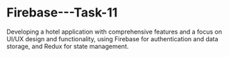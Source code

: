 
<h1> Firebase---Task-11 </h1>
<p>Developing a hotel application with comprehensive features and a focus on UI/UX design and functionality, using Firebase for authentication and data storage, and Redux for state management.</p>
